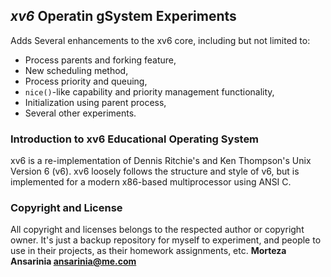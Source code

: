 ## *xv6* Operatin gSystem Experiments

Adds Several enhancements to the xv6 core, including but not limited to:

- Process parents and forking feature,
- New scheduling method,
- Process priority and queuing,
- `nice()`-like capability and priority management functionality,
- Initialization using parent process,
- Several other experiments. 


### Introduction to xv6 Educational Operating System

xv6 is a re-implementation of Dennis Ritchie's and Ken Thompson's Unix
Version 6 (v6).  xv6 loosely follows the structure and style of v6,
but is implemented for a modern x86-based multiprocessor using ANSI C.

### Copyright and License

All copyright and licenses belongs to the respected author or copyright owner. It's just a backup repository for myself to experiment, and people to use in their projects, as their homework assignments, etc. **Morteza Ansarinia <ansarinia@me.com>**